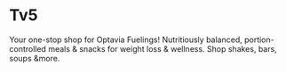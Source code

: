 # Tv5
Your one-stop shop for Optavia Fuelings! Nutritiously balanced, portion-controlled meals &amp; snacks for weight loss &amp; wellness. Shop shakes, bars, soups &amp;more.

